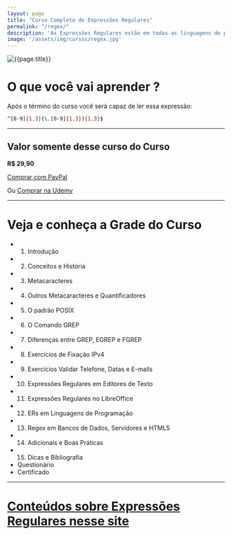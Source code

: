 ```yaml
---
layout: page
title: "Curso Completo de Expressões Regulares"
permalink: "/regex/"
description: 'As Expressões Regulares estão em todas as linguagens de programação, editores de texto, processadores de texto, Servidores e entre outros.'
image: '/assets/img/cursos/regex.jpg'
---
```


![{{page.title}}]({{page.image}} "{{page.description}}") 

# O que você vai aprender ? 
Após o término do curso você será capaz de ler essa expressão:
```sh
^[0-9]{1,3}(\.[0-9]{1,3}){1,3}$
```

---

<!--
## Valor do Pacote Completo
**R$ 74,90**
> Mais de 50 reais de desconto!

<a href="https://cutt.ly/temppromoDISABLED" class="btn btn-success btn-lg btn-block">ADQUIRA AGORA</a> 
-->

## Valor somente desse curso do Curso
**R$ 29,90**

<a href="https://cutt.ly/tempregex" class="btn btn-lg btn-info my-2 py-3">
  <i class="fab fa-paypal"></i> Comprar com PayPal
</a>

Ou [Comprar na Udemy](https://cutt.ly/regex)

---

# Veja e conheça a Grade do Curso
+ 01. Introdução
+ 02. Conceitos e História
+ 03. Metacaracteres
+ 04. Outros Metacaracteres e Quantificadores
+ 05. O padrão POSIX
+ 06. O Comando GREP
+ 07. Diferenças entre GREP, EGREP e FGREP
+ 08. Exercícios de Fixação IPv4
+ 09. Exercícios Validar Telefone, Datas e E-mails
+ 10. Expressões Regulares em Editores de Texto
+ 11. Expressões Regulares no LibreOffice
+ 12. ERs em Linguagens de Programação
+ 13. Regex em Bancos de Dados, Servidores e HTML5
+ 14. Adicionais e Boas Práticas
+ 15. Dicas e Bibliografia
+ Questionário
+ Certificado

---

# [Conteúdos sobre Expressões Regulares nesse site](https://terminalroot.com.br/tags#regex)


